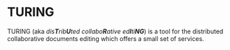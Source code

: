# TURING
TURING (aka _dis**T**rib**U**ted collabo**R**ative ed**I**ti**NG**_) is a tool for the distributed collaborative documents editing which offers a small set of services.